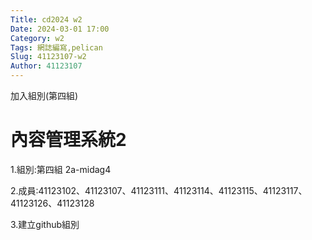 ```yaml
---
Title: cd2024 w2
Date: 2024-03-01 17:00
Category: w2
Tags: 網誌編寫,pelican 
Slug: 41123107-w2
Author: 41123107
---
```


加入組別(第四組)

<!-- PELICAN_END_SUMMARY -->

# 內容管理系統2

1.組別:第四組 2a-midag4

2.成員:41123102、41123107、41123111、41123114、41123115、41123117、41123126、41123128

3.建立github組別